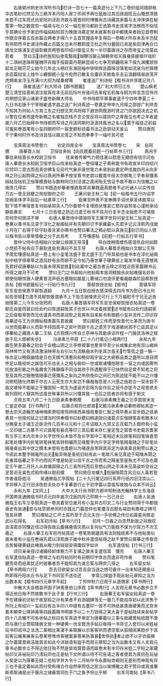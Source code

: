 <!-- { "loadSidebar": true } -->
　　右唐郢州刺史许浑所书乌栏诗一百七十一篇真迹分上下凡二卷织组间错辞格华古笔妙烂然见为三絶浑本丹阳人居丁夘涧予再仕是毎过其旧居遐揽云山慨想清致未尝不过车而式也安阳刘泾巨济故与寳晋同时博雅尚古诗藏其家葢与太冲序俱在秘笈第一物之数尝剪一幅易与杜介又一幅在驸马都尉王诜第书史具焉字法桞而不俗信乎其确论也予家旧传幅绢帖知其为晚唐诗嘉定癸未嵗客有自中都携来者始见首卷制作脗合序着五百余篇合两者才得六十五首冥搜逾年复得后一卷略计所存未及半岂犹有待耶然书史谓泾所藏止百篇又岂未尽覩耶度王杜之所分蓄固已具是矣劎津再合已焕龙文珠浦复还益彰蠙贡两卷皆印绍兴御玺又有一半印葢唐诗之存而帝玺之信莫此若者
　　赞曰玉诗府旌阳仙骖鸾翳鳯瑚鞭羽裳云锦朝帝垣天鳯戛佩披琅玕瑶阶十二琪树连珠晖璧魄环非烟手挼碧蘂丹葩鲜昆阆七七争芳妍翩焉来下探九渊攫颔惊起龙正眠茫茫尘劫今几年北斗柄烂东海田袖中琲琲辉且圆琤淙落笔如流泉乌栏锦褾余百篇狱宝上烛牛斗纒御题小玺今宛然已散复合庸非天鲸鱼东去云浪翻晴昼詄荡开虎闗紫金浮玉月满川大招为赋乗槎骞
　　崔逺送广利诗帖【楷书诗并序尾记共八行】
　　唐崔逺送广利大师诗【御书题籖】
　　送广利大师归江东
　　楚山枫老楚江清笠挂髙帆浪注罂真徃本无前后际叶舟谁问去来程忘机每与鸥为伴息念应怜月共明想见家山诸弟子盛夸新赐大师名
　　中书侍郎平章事崔逺干宁四年季夏二十九日书右唐干宁宰相崔逺字昌之送广利诗真迹一卷嘉定甲申九月赎之邵邸广利师吾不知其为何如人方其江东之归想见冥鸿将翔下避世网既游时贤之门亦欲因决去之机以警在位者而盛夸新赐之名崔独恋栈不念沦胥反将以腐防吓之卑哉见也考之年表是嵗六月乙巳始拜中书侍郎而写诗之月适同斯时汲汲持鳯池之名以鬻于缁徒之前益可羞矣巻首尾有小玺四御府印一宸奎题标目葢书法之劲尝动天鉴云
　　赞曰唐而干宁果何时作书及诗且恬以嬉沦胥之不知而拳拳于一缁吁其可悲




　　宝真斋法书赞卷六
　　钦定四库全书
　　宝真斋法书赞卷七
　　宋　岳珂　撰
　　唐摹晋人帖
　　卫恒往来帖【向氏题籖前题一行帖草书三行】
　　髙闲手摹往来帖晋长水校尉卫恒书
　　徃来者传卿气力顿佳甚以慰思无期但有信示问右唐人摹晋长水校尉卫恒字巨山徃来帖真迹一卷恒瓘之子素称能书有政宣半印四绍兴珍赏印二意古而态真彷佛复见前代气象非唐世笔力未易到此嘉定甲戌嵗四月从向芗林之孙公起购得之标曰髙闲所摹予按宝晋书史尝以戴嵩牛经太宗御笔三字者易懐素绢帖及陆机卫恒等模晋帖与数种同归刘泾谓之髙闲殆无攷证予故不敢以为信概之以唐庶几得实
　　赞曰书既造妙摹者惟欲取其肖摹既逼真题者不必托诸人以实传信万古一晋无目睫之徇视御府之印
　　王廙问安王秋二帖【前一帖楷书五行内诏字空阙圣体字平起后一帖章草三行】
　　臣廙言昨表不宣奉赐手诏伏承圣体胜常以慰下情不审宿昔复何如承郑夫人乃尔委顿今复增损伏惟哀亡愍存益劳圣心谨附承动静臣廙言
　　七月十三日告借之防近日遣王秋书不具月行复半念汝独思不可堪居奈何奈何雨凉不审
　　右唐人摹晋侍中骠骑将军王廙字世将问安王秋二帖真迹一巻廙以善书名见录于淳化之秘阁帖并有先朝印识予家藏最乆先君手记云淳熙丙戌嵗十月在广右得于钦守赵善言家亦赐书也赞曰摹法之精必騐以真我见刻已同似人啓以楷书告以章草情敬之分于此焉考
　　王导懐感帖【前题一行帖五行草书】
　　晋仲父侍中丞相始兴文献公琅琊王导茂
　　导白改朔情增伤感湿烝自何如颇小觉损不帖有应下悬耿连哀劳满闷不具王导
　　右唐人摹晋丞相始兴文献公王导字荗宏懐感帖真迹一卷上有小玺笔法盛于晋尤盛于王门导其祖也是书本在淳化袐阁帖中结字得章草之遗风妙有余而妍不足今帖乃唐世摹于硬黄纸上毫发毕备无遗憾焉先君好収唐摹帖以为虽未得真犹胜刻此槖中之最古者云赎之宗姓近臣家葢赐书云所得之嵗月不可考
　　赞曰王门之书祖始兴他帖阁本皆洞精独余此帖难强名妙处顿使俗眼惊唐人硬黄昔流声纸古墨暗如晨星儿曹缄口勿浪评更看羲献森阶庭郗恢授衣帖【御书题籖标记一行帖行书九行】
　　晋郗恢授衣帖【御书】
　　晋镇军将军东安忠侯髙平郗恢道嗣
　　九月十五日恢白授衣感深得去四月书为慰已冷比何如吾至顿力遣不具郗恢敬谓承不上下告念驰悚贤兄可行上下万福慰不宁兄无近告驰情第二儿今东分张罔罔
　　右唐人摹晋镇军将军东安忠侯郗恢授衣帖真迹一卷郗氏自鉴而昙曰俭处约曰恢道嗣皆其子也世以书法着按窦述书赋有曰处约道嗣家之后俊取草势而兄优谨真书而弟润恢之竞爽有自来矣书有御题小玺并流传二印识存焉摹迹与王方庆赐帖相类葢先君故藏
　　赞曰郗姓三传而至恢晋代七革而为唐书以世而能摹以乆而彰予将因髙平之奕叶而撷千古之遗芳于戏道徽尚其不亡兹其足以侈摹帖之藏唐人摹二王帖【贞观煟兴传自兰亭神与其能承诏作程一门接武洛神之赋放于后人邯郸失步】
　　冯承素兰亭叙【二十八行尾记小楷两行】
　　永和九年嵗在癸丑暮春之初会于会稽山阴之兰亭修褉事也羣贤毕至少长咸集此地有崇山峻岭茂林修竹又有清流激湍映带左右引以为流觞曲水列坐其次虽无竹管弦之盛一觞一咏亦足以畅叙幽情是日也天朗气清惠风和畅仰观宇宙之大俯察品类之盛所以游目骋怀足以极视听之娱信可乐也夫人之相与俯仰一世或取诸懐抱晤言一室之内或因寄所托放浪形骸之外虽趣舍万殊静躁不同当其欣于所遇蹔得于已快然自足曾不知老之将至及其所之既倦情随事迁感慨系之矣向之所欣俛仰之间已为陈迹犹不能不以之兴懐况修短随化终期于尽古人云死生亦大矣岂不痛哉毎揽昔人兴感之由若合一契未尝不临文嗟悼不能喻之于懐固知一死生为虚诞齐彭殇为妄作后之视今亦犹今之视昔悲夫故列叙时人録其所述虽世殊事异所以兴懐其致一也后之揽者亦将有感于斯文
　　贞观五年八月二十九日臣承素奉敕模
　　右唐冯承素橅王羲之兰亭叙臣米友仁鉴定恭跋【行书两行】
　　右唐贞观将仕郎直文舘冯承素奉诏摹修禊帖真迹一卷太宗天造翰艺储神缃素萧轺南驾辨椟西来缅观羣臣仁智之情毕奏从官步趋之技承素其一也按何延之记谓当时供奉榻书曰赵模曰韩道政曰诸葛贞实偕肄笔各有数本以分赐皇太子诸王近臣流传几百年以元和十三年诏取入九禁又五百载乃入御府有小玺一又印缝二古篆不可识首尾有裴氏等印三其后着米存仁鉴定攷之寳晋书史载苏耆家有兰亭三本内次本少长字世传众本皆不及长字其中二笔相近末后捺笔钩回笔锋直至起笔处懐字内折笔转笔抹笔皆转侧褊而见锋蹔字内斤字足字转笔贼毫随之于斫笔处贼毫直出其中世之模本未尝有也耆题以为褚遂良芾辨其非定为承素辈且制赞以表之今阅此本蹔字贼毫所出无髪异殆是茧纸旧帖有此一笔故凡亲见真迹于昭陵未閟之先者其临摹之手不约而同不惟是帖足以信千古之传而芾之精鉴至是殆尤不可及也嘉定壬午嵗二月托人从故循邸赎之凡三易所托而后至想山阴之手泽未见英姿听空谷之足音讵无喜色式昭传绪以觌前徽
　　赞曰猗应龙蟠九抱骊珠閟含风见似人喜若跫作者谁臣姓冯
　　吴通微临兰亭叙帖【二十九行尾记四行系界行纸内旧注崇山二字并移入正行旧涂改悲夫处亦不复摹首行止于初字葢以意临写故独与众本不同云】
　　永和九年【文同上】
　　大中大夫行尚书职方郎中知制诰充翰林学士东海县开国男吴通微临书时贞元四年嵗次戊辰四月己夘朔十一日己丑记
　　右唐人吴通微临王右军兰亭叙真迹一卷具着官位嵗月有小玺并古印文二与行业赞同得于中都按唐史有吴通尝与陆贽窦参同时亦践北门葢昆仲也笔灋淳古题名端劲有鴈塔之碑可攷其非赝
　　赞曰褉帖之亡坏土其朽至于贞元夫岂一手彷佛之传烂如晨星尚胜定武以石得名
　　右军初月帖【草书六行】
　　初月一日羲之白忽然新故之际致叹良深君亦同懐近信过得告故云腹痛悬情灾雨以复何似气力能胜不谋为尔耳力不次王羲之
　　右唐人摹王右军初月帖真迹一卷笔势婉遒具有法则独纸素不与他帖类似唐末者有小玺在巻端先君以淳熙庚子嵗中秋并遣信帖得之赵千里赞曰唐摹之传取竒古髣髴硬黄疑此楮我从眼力别瑶珷安得庸奴字如许
　　右军遣信帖【行书三行】
　　顷日亲亲径过诸婚经卹体察力不复堪之故未复遣信耳　懐充
　　右唐人摹王右军遣信帖真迹一卷得之与初月帖同时有前朝印字体古而逸非苟作者
　　赞曰笔健而竒而纸素犹近时彼摹者吾不能知其为谁忘筌与蹄庶几得之
　　右军留女帖【草书两叚六行】
　　吾去日欲留女过吾去自当送之想可垂许一出未知还期是以昨即得丹阳水丘书与足下书同官不送往还
　　李常公择盥手观此帖元章知之当为出数本矣【楷书四行元章字平起】
　　丁夘仲秋六日观于从道甥家【草书两行】
　　中散大夫会稽县开国子钟离景伯公序观【草书两行】人言观元章书必数步立不得近他日殆不然故敢书于此子发【行书三行】
　　右唐摹王右军留女帖真迹一卷予在建康初访帖于故室桧之孙有某者不肖游娼肆荡无一簮几不能自存初以此求售于所托上有绍兴一玺前后有古半印八中缝有古墨印一皆不可辨纸甚类唐硬黄而尤竒末着本朝李公择钟离等四跋葢赐书明甚予以二十万钱得之某大喜于是帖陆续来矣帖字四十八古雅不可名状帖之标曰右军真迹予审定为唐摹葢以三事与故藏晋帖纸既不类而与唐行业赞昭陵册文皆一种硬黄一也宝晋洗手帖曰毎得一书背讫入奁印以米姓袐玩书印阅书之法洗二案相比某濯手亲取展以示客客拱而慿空案从容细阅某趋步于其前客云展某展客云卷某卷惟命客据案甚尊某执事甚舍佚执者止欲不以手衣振拂之尔葢寳晋病洁故其言如此今详跋语有盥手而观元章知之当为出数本又有人言观元章书必数步立不得近他日殆不然是皆戏寳晋语而跋巻末有半印存米姓二字较之家藏帖印又非袐玩印乃清玩印也正是帖下文所谓以待不可告语之客者使其为真则在玩袐乆矣是以为唐摹无疑二也帖字并大令十二月帖中令永嘉帖竒崛则无差别而神观有异三也予虽定着如此而付受有绪合作自然审而信之犹当以竢博雅之君子赞曰或真或摹斯焉取诸是出于偃月之储垂胄同仇于门之鱼予将比乎邾
　　右军河南帖【草书八行】
